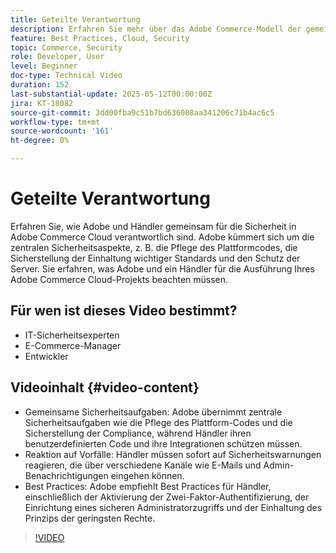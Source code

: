 ```yaml
---
title: Geteilte Verantwortung
description: Erfahren Sie mehr über das Adobe Commerce-Modell der gemeinsamen Verantwortung für Sicherheit und Betrieb. Entdecken Sie die wichtigsten Rollen für Adobe und Händler.
feature: Best Practices, Cloud, Security
topic: Commerce, Security
role: Developer, User
level: Beginner
doc-type: Technical Video
duration: 152
last-substantial-update: 2025-05-12T00:00:00Z
jira: KT-18082
source-git-commit: 3dd00fba9c51b7bd636008aa341206c71b4ac6c5
workflow-type: tm+mt
source-wordcount: '161'
ht-degree: 0%

---
```



# Geteilte Verantwortung

Erfahren Sie, wie Adobe und Händler gemeinsam für die Sicherheit in Adobe Commerce Cloud verantwortlich sind. Adobe kümmert sich um die zentralen Sicherheitsaspekte, z. B. die Pflege des Plattformcodes, die Sicherstellung der Einhaltung wichtiger Standards und den Schutz der Server. Sie erfahren, was Adobe und ein Händler für die Ausführung Ihres Adobe Commerce Cloud-Projekts beachten müssen.

## Für wen ist dieses Video bestimmt?

* IT-Sicherheitsexperten
* E-Commerce-Manager
* Entwickler

## Videoinhalt {#video-content}

* Gemeinsame Sicherheitsaufgaben: Adobe übernimmt zentrale Sicherheitsaufgaben wie die Pflege des Plattform-Codes und die Sicherstellung der Compliance, während Händler ihren benutzerdefinierten Code und ihre Integrationen schützen müssen.
* Reaktion auf Vorfälle: Händler müssen sofort auf Sicherheitswarnungen reagieren, die über verschiedene Kanäle wie E-Mails und Admin-Benachrichtigungen eingehen können.
* Best Practices: Adobe empfiehlt Best Practices für Händler, einschließlich der Aktivierung der Zwei-Faktor-Authentifizierung, der Einrichtung eines sicheren Administratorzugriffs und der Einhaltung des Prinzips der geringsten Rechte.

>[!VIDEO](https://video.tv.adobe.com/v/3458392/?learn=on&enablevpops)
